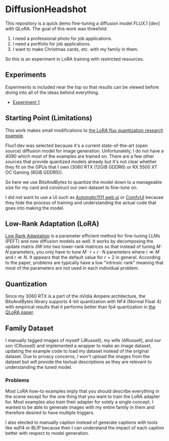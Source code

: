 # DiffusionHeadshot

This repository is a quick demo fine-tuning a diffusion model FLUX.1 [dev] with
QLoRA. The goal of this work was threefold:

1. I need a professional photo for job applications.
2. I need a portfolio for job applications.
3. I want to make Christmas cards, etc. with my family in them.

So this is an experiment in LoRA training with restricted resources.

## Experiments

Experiments is included near the top so that results can be viewed before
diving into all of the ideas behind everything.

* [Experiment 1](experiments/experiment1/README.md)

## Starting Point (Limitations)

This work makes small modifications to [the LoRA flux quantization research example](https://github.com/huggingface/diffusers/tree/main/examples/research_projects/flux_lora_quantization).

Flux1.dev was selected because it's a current state-of-the-art (open source)
diffusion model for image generation. Unfortunately, I do not have a 4090 which
most of the examples are trained on. There are a few other sources that provide
quantized models already but it's not clear whether they fit on the GPUs that
I own (3060 RTX (12GiB GDDR6) or RX 5500 XT OC Gaming (8GiB GDDR5)).

So here we use BitsAndBytes to quantize the model down to a manageable size for
my card and construct our own dataset to fine-tune on.

I did not want to use a UI such as [Automatic1111 web
ui](https://github.com/AUTOMATIC1111/stable-diffusion-webui) or
[ComfyUI](https://github.com/comfyanonymous/ComfyUI) because they hide the
process of training and understanding the actual code that goes into making the
model.

## Low-Rank Adaptation (LoRA)

[Low Rank Adaptation](https://arxiv.org/abs/2106.09685) is a parameter
efficient method for fine-tuning LLMs (PEFT) and now diffusion models as well.
It works by decomposing the update matrix $\delta W$ into two lower-rank
matrices so that instead of tuning $`M\cdot N`$ parameters, you only have to
tune $`M\cdot r+r\cdot N`$ parameters where $`r\ll M`$ and $`r\ll N`$. It
appears that the default value for $`r=2`$ in general. According to the paper,
problems are typically have a low "intrinsic rank" meaning that most of the
parameters are not used in each individual problem.

## Quantization

Since my 3060 RTX is a part of the nVidia Ampere architecture, the BitsAndBytes
library supports 4-bit quantization with NF4 (Normal Float 4) with empirical
results that it performs better than fp4 quantization in [the QLoRA
paper](https://arxiv.org/abs/2305.14314v1).

## Family Dataset

I manually tagged images of myself (JRussell), my wife (ARussell), and our son
(CRussell) and implemented a wrapper to make an image dataset, updating the
example code to load my dataset instead of the original dataset. Due to privacy
concerns, I won't upload the images from the dataset but will provide the
textual descriptions as they are relevant to understanding the tuned model.

### Problems

Most LoRA how-to examples imply that you should describe everything in the
scene except for the one thing that you want to train the LoRA adapter for.
Most examples also train their adapter for solely a single concept. I wanted to
be able to generate images with my entire family in them and therefore desired
to have multiple triggers.

I also elected to manually caption instead of generate captions with tools like
wd14 or BLIP because then I can understand the impact of each caption better
with respect to model generation.
